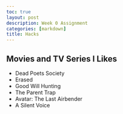 ```yaml
---
toc: true
layout: post
description: Week 0 Assignment
categories: [markdown]
title: Hacks
---
```


## Movies and TV Series I Likes
- Dead Poets Society
- Erased
- Good Will Hunting
- The Parent Trap
- Avatar: The Last Airbender
- A Silent Voice
